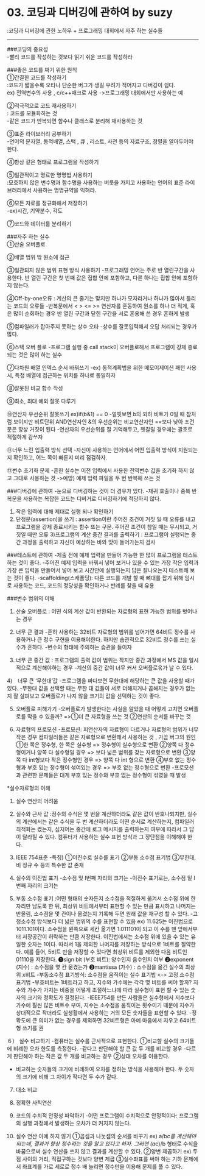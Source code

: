 # 03. 코딩과 디버깅에 관하여 by suzy  
:코딩과 디버깅에 관한 노하우 + 프로그래밍 대회에서 자주 하는 실수들   

-----
###코딩의 중요성  
-빨리 코드를 작성하는 것보다 읽기 쉬운 코드를 작성하라   

###좋은 코드를 짜기 위한 원칙  
➀간결한 코드를 작성하기  
:코드가 짧을수록 오타나 단순한 버그가 생길 우려가 적어지고 디버깅이 쉽다.  
ex) 전역변수의 사용 , c/c++매크로 사용 ->프로그래밍 대회에서만 사용하는 예  
    
➁적극적으로 코드 재사용하기  
: 코드를 모듈화하는 것   
-같은 코드가 반복되면 함수나 클래스로 분리해 재사용하는 것   
    
➂표준 라이브러리 공부하기   
-언어의 문자열, 동적배열, 스택 , 큐 , 리스트, 사전 등의 자료구조, 정렬을 알아두어야 한다.   
    
➃항상 같은 형태로 프로그램을 작성하기  

➄일관적이고 명료한 명명법 사용하기  
:모호하지 않은 변수명과 함수명을 사용하는 버릇을 가지고 사용하는 언어의 표준 라이브러리에서 사용하는 명명규약을 익혀라.

➅모든 자료를 정규화해서 저장하기  
-ex)시간, 기약분수, 각도

➆코드와 데이터를 분리하기  

###자주 하는 실수  
➀산술 오버플로
  
➁배열 범위 밖 원소에 접근 
  
➂일관되지 않은 범위 표현 방식 사용하기
-프로그래밍 언어는 주로 반 열린구간을 사용한다. 반 열린 구간은 첫 번째 값은 집합 안에 포함하고, 다른 하나는 집합 안에 포함하지 않는다.
  
➃Off-by-one오류
: 계산의 큰 줄기는 맞지만 하나가 모자라거나 하나가 많아서 틀리는 코드의 오류들 
-반복문에서  < > <= >= 연산자를 혼동하여 원소를 하나 더 적게, 혹은 많이 순회하는 경우 반 열린 구간과 닫힌 구간을 서로 혼용해 쓴 경우 흔하게 발생
  
➄컴파일러가 잡아주지 못하는 상수 오타
-상수를 잘못입력해서 오답 처리되는 경우가 많다.
  
➅스택 오버 플로
-프로그램 실행 중 call stack이 오버플로해서 프로그램이 강제 종료되는 것은 많이 하는 실수
  
➆다차원 배열 인덱스 순서 바꿔쓰기
-ex) 동적계획법을 위한 메모이제이션 패턴 사용시, 특정 배열에 접근하는 위치를 하나로 통일하자 
  
➇잘못된 비교 함수 작성
  
➈최소, 최대 예외 잘못 다루기
  
➉연산자 우선순위 잘못쓰기
ex)if(b&1) == 0 
-얼핏보면 b의 푀하 비트가 0일 때 참처럼 보이지만 비트단위 AND연산자인 &의 우선순위는 비교연산자인 ==보다 낮아 조건문은 항상 거짓이 된다
-연산자의 우선순위를 잘 기억해두고, 헷갈릴 경우에는 괄호로 적절하게 감ᄊᆞ자
  
⑪너무 느린 입출력 방식 선택 
-자신이 사용하는 언어에서 어떤 입출력 방식이 지원되는지 확인하고, 어느 쪽이  빠른지 미리 점검하자.
  
⑫변수 초기화 문제
-흔한 실수는 이전 입력에서 사용한 전역변수 값을 초기화 하지 않고 그대로 사용하는 것 ->예방) 예제 입력 파일을 두 번 반복해 쓰는 것 
  
###디버깅에 관하여
-눈으로 디버깅하는 것이 더  경우가 있다.
-재귀 호출이나 중복 반복문을 사용하는 복잡한 코드는 디버거로 디버깅하기에 적당하지 않다.
1) 작은 입력에 대해 제대로 실행 되나 확인하기 
2) 단정문(assertion)을 쓰기 : assertion이란 주어진 조건이 거짓 일 때 오류를 내고 프로그램을 강제 종료시키는 함수 또는 구문. 주어진 조건이 참일 때는 무시되고, 거짓일 때만 오류
3)프로그램의 계산 중간 결과를 출력하기 : 프로그램이 실행되는 중간 과정을 출력하고 자신이 예상하는 바와 맞아 들어가는지 검사
  
###테스트에 관하여 
-제출 전에 예제 입력을 만들어 가능한 한 많이 프로그램을 테스트하는 것이 좋다. 
-주어진 예제 입력을 바꿔서 넣어 보거나 있을 수 있는 가장 작은 입력과 가장 큰 입력을 만들어서 넣어 보고 시간안에 실행되는지 답은 잘나오는지 테스트해 보는 것이 좋다. 
-scaffolding(스캐폴딩): 다른 코드를 개발 할 때 뼈대를 잡기 위해 임시로 사용하는 코드, 코드의 정당성을 확인하거나 반례를 찾을 때 유용 
  
###변수 범위의 이해
1) 산술 오버플로
: 어떤 식의 계산 값이 반환되는 자료형의 표현 가능한 범위를 벗어나는 경우
   
2) 너무 큰 결과
-흔히 사용하는 32비트 자료형의 범위를 넘어가면 64비트 정수를 사용하거나 큰 정수 구현을 이용해야한다. 하지만 습관적으로 32비트 정수를 쓰는 실수가 흔하다.
-변수의 형태에 주의하는 습관을 들이자
  
3) 너무 큰 중간 값
: 프로그램의 출력 값이 범위는 작지만 중간 과정에서 MS 값을 일시적으로 계산해야하는 경우 
-계산의 중간 값이 너무 커서 오버플로욲가 날 수 있다.
  
4)　너무 큰 ‘무한대’값
-프로그램을 짜다보면 무한대에 해당하는 큰 값을 사용할 때가 있다. 
-무한대 값을 선택할 때는 무한 대 값들이 서로 더해지거나 곱해지는 경우가 없는 지 잘 살펴보고 오버플로가 나지 않을 크기의 값을 선택하는 것이 좋다. 
  
5) 오버플로 피해가기
-오버플로가 발생한다는 사실을 알았을 때 어떻게 고치면 오버플로를 막을 수 있을까? 
 =>➀더 큰 자료형을 쓰는 것 ➁연산의 순서를 바꾸는 것 
  
6) 자료형의 프로모션 
-프로모션: 피연산자의 자료형이 다르거나 자료형의 범위가 너무 작은 경우 컴파일러들은 같은 자료형으로 변환해서 사용하는 것 , 가끔 버그의 원인 
➀한 쪽은 정수형, 한 쪽은 실수형 => 정수형이 실수형으로 변환
➁양쪽 다 정수형이거나 양쪽 다 실수형일 경우 => 보다 넓은 범위를 갖는 자료형으로 변환
➂양쪽 다 int형보다 작은 정수형인 경우 => 양쪽 다 int 형으로 변환
➃부호 없는 정수형과 부호 있는 정수형이 섞여있는 경우 => 부호 없는 정수형으로 변환
-프로모션과 관련한 문제들은 대게 부호 있는 정수와 부호 없는 정수형이 섞였을 때 발생 
  
*실수자료형의 이해
1) 실수 연산의 어려움
  
2) 실수와 근사 값
:정수의 수식은 몇 번을 계산하더라도 같은 값이 반호나되지만, 실수의 계산에서는 같은 수식을 두 번 계산하더라도 어떤 순서로 계산하는지, 컴파일러 최적화는 켰는지, 심지어는 중간에 로그 메시지를 출력하는지 여부에 따라서 그 답이 달라질 수 있다. 컴퓨터가 사용하는 실수 표현 방식과 그 장단점을 이해해야 한다. 
  
3) IEEE 754표준
-특징)
➀이진수로 실수를 표기
➁부동 소수점 표기법 
➂무한대, 비 정규 수 등의 특수한 값 존재 
  
4) 실수의 이진법 표기
-소수점 및 I번째 자리의 크기는 
-이진수 표기로는, 소수점 밑 I번째 자리의 크기는 
  
5) 부동 소수점 표기
:어떤 형태의 숫자든지 소수점을 적절하게 옮겨서 소수점 위에 한 자리만 남도록 한 뒤, 최상위 비트에서부터 표현할 수 있는 만큼 표시하고 나머지는 반올림, 소수점을 몇 칸이나 옮겼는지 기록해 두면 원래 값을 재구성 할 수 있다. 
-고정소수점 방식보다 더 넓은 범위의 수를 표현할 수 있음 
ex) 11.625는 이진법으로 1011.101이다. 소수점을 왼쪽으로 세칸 옮기면 1.011101이 되고 이 수를 맨 앞에서부터 저장공간이 허락하는 만큼 저장한다. 
 이진법에서는 소수점 위에 있을 수 있는 유일한 숫자는 1이다. 따라서 1을 제외한 나머지를 저장하는 방식으로 1비트를 절약한다. 예를 들어, 5비트 만을 저장할 수 있다면 최상위 비트를 제외한 다음 비트인 01110을 저장한다.
➊sign bit (부호 비트): 양수인지 음수인지 여부
➋exponent (지수) : 소수점을 몇 칸 옮겼는가 
➌mantissa (가수) : 소수점을 옮긴 실수의 최상위 x비트 
-부동소수점 표기방식: 소수점을 움직이는 실수 표기법 <-> 고정 소수점 표기법 
-부호비트는 1비트라고 하고, 지수와 가수에는 각각 몇 비트를 써야 할까? 지수와 가수가 가지는 비중을 어떻게 조절하느냐에 따라 실수형이 표현 할 수 있는 숫자의 크기와 정확도가 결정된다. 
-IEEE754를 만든 사람들은 실수형에서 지수보다 가수에 훨씬 많은 비트수 부여, 지수는 소수점을 움직이는 횟수이기 때문에 지수가 상대적으로 작더라도 실생활에서 사용하는 거의 모든 숫자들을 표현할 수 있다. 
-정확도에 큰 의미가 없는 경우를 제외하면 32비트형은 아예 마음에서 지우고 64비트형 쓰기를 권

  
６） 실수 비교하기
-컴퓨터는 실수를 근사적으로 표현한다.
 ➀비교할 실수의 크기들에 비례한 오차 한도를 측정한다.
 -같다고 판단해야 할 큰 값 두 개를 비교할 경우
 -다르게 판단해야 하는 작은 값 두 개를 비교하는 경우  ➁상대 오차를 이용한다.
- 비교하는 숫자들의 크기에 비례하여 오차를 정하는 방식을 사용해야 한다. 두 숫자의 크기에 비해 그 차이가 작다면 두 수가 같다. 
  
7) 대소 비교
  
8) 정확한 사칙연산
  
9) 코드의 수치적 안정성 파악하기 
-어떤 프로그램이 수치적으로 안정적이다: 프로그램의 실행 과정에서 발생하는 오차가 더 커지지 않는다. 
  
10) 실수 연산 아예 하지 않기
 ➀곱셈과 나눗셈의 순서를 바꾸기 
  ex) a/b*c를 계산해야되는데, 결과가 항상 정수라는 것을 알고 있다고 하자. 그러면 (a*c)/b 형태로 수식을 바꿈으로써 실수 연산을 쓰지 않고 결과를 계산할 수 있다. 
➁양변 제곱하기 
ex) 두 점 사이의 거리, 직접구하는 것보다 양변 제곱
➂실수좌표를 써야 하는 기하 문제에서 좌표계를 가로 세로로 정수 배 늘리면 정수만을 이용해 문제를 풀 수 있다. 
